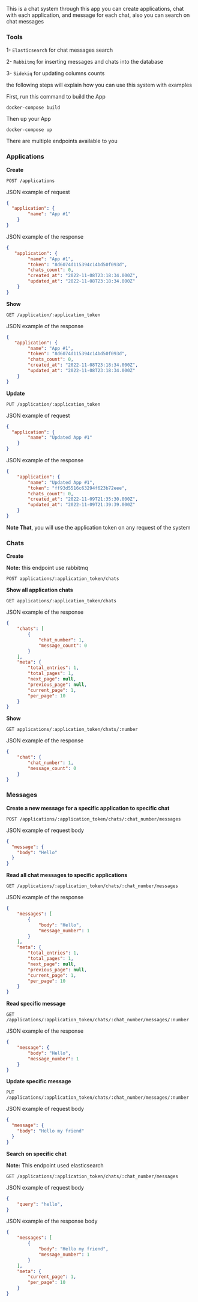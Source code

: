 This is a chat system through this app you can create applications, chat with each application, and message for each chat, also you can search on chat messages

### Tools

1- `Elasticsearch` for chat messages search 

2- `Rabbitmq` for inserting messages and chats into the database

3- `Sidekiq` for updating columns counts

the following steps will explain how you can use this system with examples


First, run this command to build the App

```
docker-compose build
```
Then up your App
```
docker-compose up
```

There are multiple endpoints available to you

### Applications

**Create**

```
POST /applications
```

JSON example of request

```json
{
  "application": {
        "name": "App #1"
    }
}
```

JSON example of the response

```json
{
   "application": {
        "name": "App #1",
        "token": "8d6074d115394c14bd50f093d",
        "chats_count": 0,
        "created_at": "2022-11-08T23:18:34.000Z",
        "updated_at": "2022-11-08T23:18:34.000Z"
    }
}
```
**Show**

```
GET /application/:application_token
```

JSON example of the response

```json
{
   "application": {
        "name": "App #1",
        "token": "8d6074d115394c14bd50f093d",
        "chats_count": 0,
        "created_at": "2022-11-08T23:18:34.000Z",
        "updated_at": "2022-11-08T23:18:34.000Z"
    }
}
```
**Update**

```
PUT /application/:application_token
```

JSON example of request
```json
{
  "application": {
        "name": "Updated App #1"
    }
}
```

JSON example of the response
```json
{
    "application": {
        "name": "Updated App #1",
        "token": "ff93d5516c63294f623b72eee",
        "chats_count": 0,
        "created_at": "2022-11-09T21:35:30.000Z",
        "updated_at": "2022-11-09T21:39:39.000Z"
    }
}
```


**Note That**, you will use the application token on any request of the system

### Chats

**Create**

**Note:** this endpoint use rabbitmq

```
POST applications/:application_token/chats
```

**Show all application chats**

```
GET applications/:application_token/chats
```

JSON example of the response
```json
{
    "chats": [
        {
            "chat_number": 1,
            "message_count": 0
        }
    ],
    "meta": {
        "total_entries": 1,
        "total_pages": 1,
        "next_page": null,
        "previous_page": null,
        "current_page": 1,
        "per_page": 10
    }
}
```

**Show**

```
GET applications/:application_token/chats/:number
```

JSON example of the response

```json
{
    "chat": {
        "chat_number": 1,
        "message_count": 0
    }
}
```

### Messages

**Create a new message for a specific application to specific chat**

```
POST /applications/:application_token/chats/:chat_number/messages
```

JSON example of request body
```json
{
  "message": {
    "body": "Hello"
  }
}
```

**Read all chat messages to specific applications**

```
GET /applications/:application_token/chats/:chat_number/messages
```

JSON example of the response

```json
{
    "messages": [
        {
            "body": "Hello",
            "message_number": 1
        }
    ],
    "meta": {
        "total_entries": 1,
        "total_pages": 1,
        "next_page": null,
        "previous_page": null,
        "current_page": 1,
        "per_page": 10
    }
}
```


**Read specific message**

```
GET /applications/:application_token/chats/:chat_number/messages/:number
```

JSON example of the response

```json
{
    "message": {
        "body": "Hello",
        "message_number": 1
    }
}
```

**Update specific message**

```
PUT /applications/:application_token/chats/:chat_number/messages/:number
```

JSON example of request body

```json
{
  "message": {
    "body": "Hello my friend"
  }
}
```


**Search on specific chat**

**Note:** This endpoint used elasticsearch

```
GET /applications/:application_token/chats/:chat_number/messages
```

JSON example of request body
```json
{
    "query": "hello",
}
```

JSON example of the response body

```json
{
    "messages": [
        {
            "body": "Hello my friend",
            "message_number": 1
        }
    ],
    "meta": {
        "current_page": 1,
        "per_page": 10
    }
}
```
